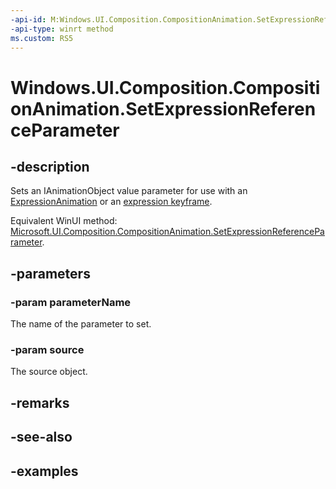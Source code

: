 ```yaml
---
-api-id: M:Windows.UI.Composition.CompositionAnimation.SetExpressionReferenceParameter(System.String,Windows.UI.Composition.IAnimationObject)
-api-type: winrt method
ms.custom: RS5
---
```


<!-- Method syntax.
public void CompositionAnimation.SetExpressionReferenceParameter(String parameterName, IAnimationObject source)
-->

# Windows.UI.Composition.CompositionAnimation.SetExpressionReferenceParameter

## -description

Sets an IAnimationObject value parameter for use with an [ExpressionAnimation](expressionanimation.md) or an [expression keyframe](keyframeanimation_insertexpressionkeyframe_1955314135.md).

Equivalent WinUI method: [Microsoft.UI.Composition.CompositionAnimation.SetExpressionReferenceParameter](/windows/winui/api/microsoft.ui.composition.compositionanimation.setexpressionreferenceparameter).

## -parameters
### -param parameterName

The name of the parameter to set.

### -param source

The source object.

## -remarks

## -see-also

## -examples

